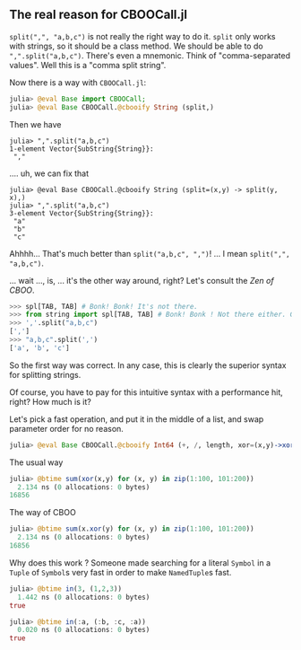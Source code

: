 ## The real reason for CBOOCall.jl

`split(",", "a,b,c")` is not really the right way to do it.
`split` only works with strings, so it should be a class method.
We should be able to do `",".split("a,b,c")`.
There's even a mnemonic. Think of "comma-separated values".
Well this is a "comma split string".

Now there is a way with `CBOOCall.jl`:

```julia
julia> @eval Base import CBOOCall;
julia> @eval Base CBOOCall.@cbooify String (split,)
```

Then we have
```
julia> ",".split("a,b,c")
1-element Vector{SubString{String}}:
 ","
```
.... uh, we can fix that

```
julia> @eval Base CBOOCall.@cbooify String (split=(x,y) -> split(y, x),)
julia> ",".split("a,b,c")
3-element Vector{SubString{String}}:
 "a"
 "b"
 "c"
```

Ahhhh... That's much better than `split("a,b,c", ",")`! ...
I mean `split(",", "a,b,c")`.

... wait ..., is, ... it's the other way around, right? Let's consult the *Zen of CBOO*.

```python
>>> spl[TAB, TAB] # Bonk! Bonk! It's not there.
>>> from string import spl[TAB, TAB] # Bonk! Bonk ! Not there either. Good.
>>> ','.split("a,b,c")
[',']
>>> "a,b,c".split(',')
['a', 'b', 'c']
```

So the first way was correct. In any case, this is clearly the superior syntax
for splitting strings.

Of course, you have to pay for this intuitive syntax with a performance hit, right? How much is it?

Let's pick a fast operation, and put it in the middle of a list, and swap parameter order for no reason.

```julia
julia> @eval Base CBOOCall.@cbooify Int64 (+, /, length, xor=(x,y)->xor(y,x), floor, rand)
```

The usual way
```julia
julia> @btime sum(xor(x,y) for (x, y) in zip(1:100, 101:200))
  2.134 ns (0 allocations: 0 bytes)
16856
```

The way of CBOO
```julia
julia> @btime sum(x.xor(y) for (x, y) in zip(1:100, 101:200))
  2.134 ns (0 allocations: 0 bytes)
16856
```

Why does this work ? Someone made searching for a literal `Symbol` in
a `Tuple` of `Symbol`s very fast in order to make `NamedTuple`s fast.

```julia
julia> @btime in(3, (1,2,3))
  1.442 ns (0 allocations: 0 bytes)
true

julia> @btime in(:a, (:b, :c, :a))
  0.020 ns (0 allocations: 0 bytes)
true
```
